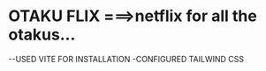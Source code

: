 # OTAKU FLIX ===>netflix for all the otakus...

--USED VITE FOR INSTALLATION
-CONFIGURED TAILWIND CSS
